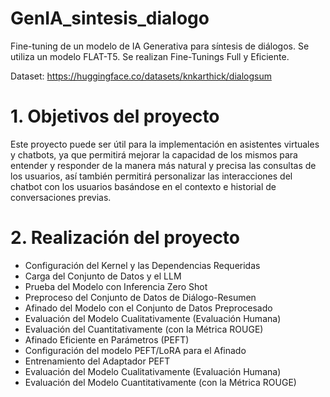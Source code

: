 # GenIA_sintesis_dialogo
Fine-tuning de un modelo de IA Generativa para síntesis de diálogos. Se utiliza un modelo FLAT-T5. Se realizan Fine-Tunings Full y Eficiente. 

Dataset: https://huggingface.co/datasets/knkarthick/dialogsum

# 1. Objetivos del proyecto
Este proyecto puede ser útil para la implementación en asistentes virtuales y chatbots, ya que permitirá mejorar la capacidad de los mismos para entender y responder de la manera más natural y precisa las consultas de los usuarios, así también permitirá personalizar las interacciones del chatbot con los usuarios basándose en el contexto e historial de conversaciones previas. 

# 2. Realización del proyecto
- Configuración del Kernel y las Dependencias Requeridas
- Carga del Conjunto de Datos y el LLM
- Prueba del Modelo con Inferencia Zero Shot
- Preproceso del Conjunto de Datos de Diálogo-Resumen
- Afinado del Modelo con el Conjunto de Datos Preprocesado
- Evaluación del Modelo Cualitativamente (Evaluación Humana)
- Evaluación del Cuantitativamente (con la Métrica ROUGE)
- Afinado Eficiente en Parámetros (PEFT)
- Configuración del modelo PEFT/LoRA para el Afinado
- Entrenamiento del Adaptador PEFT
- Evaluación del Modelo Cualitativamente (Evaluación Humana)
- Evaluación del Modelo Cuantitativamente (con la Métrica ROUGE)
